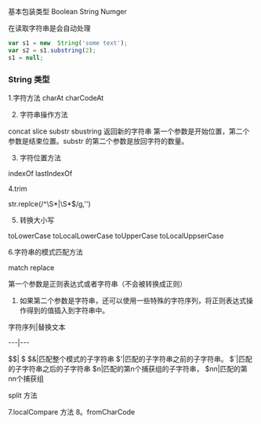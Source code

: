 基本包装类型 Boolean String Numger

在读取字符串是会自动处理

```javascript
var s1 = new  String('some text');
var s2 = s1.substring(2);
s1 = null;

```
### String 类型
1.字符方法
charAt charCodeAt 

2. 字符串操作方法

concat slice substr sbustring 
返回新的字符串  第一个参数是开始位置，第二个参数是结束位置。substr 的第二个参数是放回字符的数量。

3. 字符位置方法

indexOf lastIndexOf 

4.trim

str.replce(/^\S*|\S*$/g,'')

5. 转换大小写

toLowerCase toLocalLowerCase
toUpperCase toLocalUppserCase

6.字符串的模式匹配方法

match
replace

第一个参数是正则表达式或者字符串（不会被转换成正则）

1. 如果第二个参数是字符串，还可以使用一些特殊的字符序列，将正则表达式操作得到的值插入到字符串中。

字符序列|替换文本

---|---

$$| $
$&|匹配整个模式的子字符串
$'|匹配的子字符串之前的子字符串。
$`|匹配的子字符串之后的子字符串
$n|匹配的第n个捕获组的子字符串，
$nn|匹配的第nn个捕获组


split 方法

7.localCompare  方法
8。fromCharCode 


